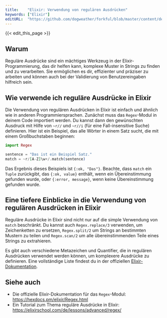 ```yaml
---
title:    "Elixir: Verwendung von regulären Ausdrücken"
keywords: ["Elixir"]
editURL:  "https://github.com/dogweather/forkful/blob/master/content/de/elixir/using-regular-expressions.md"
---
```


{{< edit_this_page >}}

## Warum
Reguläre Ausdrücke sind ein mächtiges Werkzeug in der Elixir-Programmierung, das dir helfen kann, komplexe Muster in Strings zu finden und zu verarbeiten. Sie ermöglichen es dir, effizienter und präziser zu arbeiten und können auch bei der Validierung von Benutzereingaben hilfreich sein.

## Wie verwende ich reguläre Ausdrücke in Elixir
Die Verwendung von regulären Ausdrücken in Elixir ist einfach und ähnlich wie in anderen Programmiersprachen. Zunächst muss das `Regex`-Modul in deinem Code importiert werden. Du kannst dann den gewünschten Ausdruck mit Hilfe von `~r//` und `~r//i` (für eine Fall-insensitive Suche) definieren. Hier ist ein Beispiel, das alle Wörter in einem Satz sucht, die mit einem Großbuchstaben beginnen:

```Elixir
import Regex

sentence = "Das ist ein Beispiel Satz."
match = ~r/[A-Z]\w+/.match(sentence)
```

Das Ergebnis dieses Beispiels ist `{:ok, "Das"}`. Beachte, dass `match` ein `Tuple` zurückgibt, das `{:ok, value}` enthält, wenn ein Übereinstimmung gefunden wurde, oder `{:error, message}`, wenn keine Übereinstimmung gefunden wurde.

## Eine tiefere Einblicke in die Verwendung von regulären Ausdrücken in Elixir
Reguläre Ausdrücke in Elixir sind nicht nur auf die simple Verwendung von `match` beschränkt. Du kannst auch `Regex.replace/3` verwenden, um Zeichenketten zu ersetzen, `Regex.split/2` um Strings an bestimmten Mustern zu teilen und `Regex.scan/2` um alle übereinstimmenden Teile eines Strings zu extrahieren.

Es gibt auch verschiedene Metazeichen und Quantifier, die in regulären Ausdrücken verwendet werden können, um komplexere Ausdrücke zu definieren. Eine vollständige Liste findest du in der offiziellen [Elixir-Dokumentation](https://hexdocs.pm/elixir/Regex.html).

## Siehe auch
- Die offizielle Elixir-Dokumentation für das `Regex`-Modul: https://hexdocs.pm/elixir/Regex.html
- Ein Tutorial zum Thema reguläre Ausdrücke in Elixir: https://elixirschool.com/de/lessons/advanced/regex/